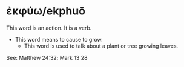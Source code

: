 # ἐκφύω/ekphuō

This word is an  action. It is a verb.

* This word means to cause to grow.
    * This word is used to talk about a plant or tree growing leaves.

See: Matthew 24:32; Mark 13:28
